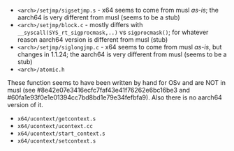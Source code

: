 * `<arch>/setjmp/sigsetjmp.s` - x64 seems to come from musl _as-is_; the aarch64 is very different from musl (seems to be a stub)
* `<arch>/setjmp/block.c` - mostly differs with `__syscall(SYS_rt_sigprocmask,..)` vs `sigprocmask()`; for whatever reason aarch64 version is different from musl (stub)
* `<arch>/setjmp/siglongjmp.c` - x64 seems to come from musl _as-is_, but changes in 1.1.24; the aarch64 is very different from musl (seems to be a stub)
* `<arch>/atomic.h`

These function seems to have been written by hand for OSv and are NOT in musl (see #8e42e07e3416ecfc7faf43e41f76262e6bc16be3 and #60fa1e93f0e1e01394cc7bd8bd1e79e34fefbfa9). Also there is no aarch64 version of it.
* `x64/ucontext/getcontext.s`
* `x64/ucontext/ucontext.cc`
* `x64/ucontext/start_context.s`
* `x64/ucontext/setcontext.s`
